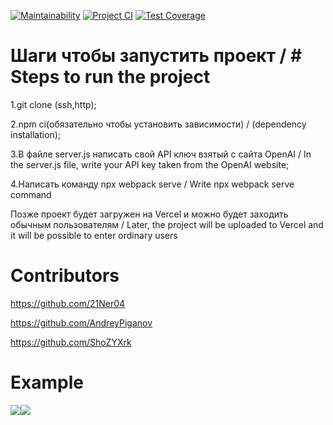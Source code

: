 
[![Maintainability](https://api.codeclimate.com/v1/badges/679f259b7ebe9fead8c8/maintainability)](https://codeclimate.com/github/21Ner04/Dream_Squad_Six_/maintainability)
[![Project CI](https://github.com/21Ner04/Dream_Squad_Six_/actions/workflows/projectCI.yml/badge.svg)](https://github.com/21Ner04/Dream_Squad_Six_/actions/workflows/projectCI.yml)
[![Test Coverage](https://api.codeclimate.com/v1/badges/679f259b7ebe9fead8c8/test_coverage)](https://codeclimate.com/github/21Ner04/Dream_Squad_Six_/test_coverage)

# Шаги чтобы запустить проект / # Steps to run the project


1.git clone (ssh,http); 

2.npm ci(обязательно чтобы установить зависимости) / (dependency installation);

3.В файле server.js написать свой API ключ взятый с сайта OpenAI / In the server.js file, write your API key taken from the OpenAI website;

4.Написать команду npx webpack serve / Write npx webpack serve command

Позже проект будет загружен на Vercel и можно будет заходить обычным пользователям / Later, the project will be uploaded to Vercel and it will be possible to enter ordinary users

# Contributors

<https://github.com/21Ner04>

<https://github.com/AndreyPiganov>

<https://github.com/ShoZYXrk>

# Example

<img src="https://github.com/21Ner04/GPT-Dream-Squad-Six-/blob/main/assets/images/image%20chat-b.png" /><img src="https://github.com/21Ner04/GPT-Dream-Squad-Six-/blob/main/assets/images/image%20chat-l.png" />
